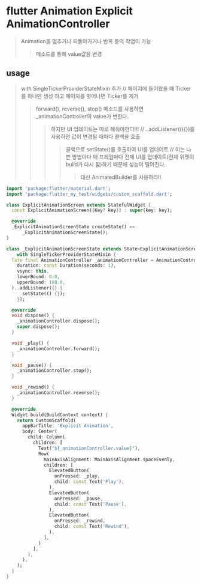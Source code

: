 # flutter Animation Explicit AnimationController

> Animation을 멈추거나 되돌아가거나 반복 등의 작업이 가능
>
> > 메소드를 통해 value값을 변경

## usage

> with SingleTickerProviderStateMixin 추가 // 페이지에 들어왔을 때 Ticker를 하나만 생성 하고 페이지를 벗어나면 Ticker를 제거
>
> > forward(), reverse(), stop() 메소드를 사용하면 \_animationController의 value가 변한다.
> >
> > > 하지만 UI 업데이트는 따로 해줘야한다!!! // ..addListener((){})를 사용하면 값이 변경될 때마다 콜백을 호출
> > >
> > > > 콜백으로 setState()를 호출하여 UI를 업데이트 // 이는 나쁜 방법이다 매 프레임마다 전체 UI를 업데이트(전체 위젯이 build가 다시 됨)하기 때문에 성능이 떨어진다.
> > > >
> > > > > 대신 AnimatedBuilder를 사용하라!!

```dart
import 'package:flutter/material.dart';
import 'package:flutter_my_test/widgets/custom_scaffold.dart';

class ExplicitAnimationScreen extends StatefulWidget {
  const ExplicitAnimationScreen({Key? key}) : super(key: key);

  @override
  _ExplicitAnimationScreenState createState() =>
      _ExplicitAnimationScreenState();
}

class _ExplicitAnimationScreenState extends State<ExplicitAnimationScreen>
    with SingleTickerProviderStateMixin {
  late final AnimationController _animationController = AnimationController(
    duration: const Duration(seconds: 1),
    vsync: this,
    lowerBound: 0.0,
    upperBound: 100.0,
  )..addListener(() {
      setState(() {});
    });

  @override
  void dispose() {
    _animationController.dispose();
    super.dispose();
  }

  void _play() {
    _animationController.forward();
  }

  void _pause() {
    _animationController.stop();
  }

  void _rewind() {
    _animationController.reverse();
  }

  @override
  Widget build(BuildContext context) {
    return CustomScaffold(
      appBarTitle: 'Explicit Animation',
      body: Center(
        child: Column(
          children: [
            Text("${_animationController.value}"),
            Row(
              mainAxisAlignment: MainAxisAlignment.spaceEvenly,
              children: [
                ElevatedButton(
                  onPressed: _play,
                  child: const Text('Play'),
                ),
                ElevatedButton(
                  onPressed: _pause,
                  child: const Text('Pause'),
                ),
                ElevatedButton(
                  onPressed: _rewind,
                  child: const Text('Rewind'),
                ),
              ],
            )
          ],
        ),
      ),
    );
  }
}

```

